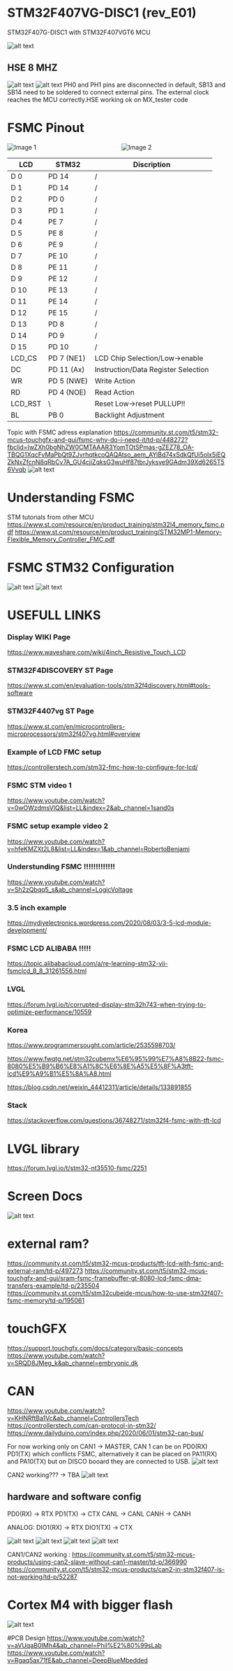 # STM32F407VG-DISC1 (rev_E01)
STM32F407G-DISC1 with STM32F407VGT6 MCU

![alt text](image-8.png)

## HSE 8 MHZ 
![alt text](image-3.png)
![alt text](image-2.png)
PH0 and PH1 pins are disconnected in default, SB13 and SB14 need to be soldered to connect external pins. The external clock reaches the MCU correctly.HSE working ok on MX_tester code
# FSMC Pinout

<div style="display: flex;">
    <img src="image.png" alt="Image 1" style="flex: 1; margin-right: 10px;">
    <img src="image-1.png" alt="Image 2" style="flex: 1; margin-left: 10px;">
</div>

<div align="center">

| LCD | STM32 | Discription |
|-----------|-----------|-----------|
| D 0  | PD 14  | / |
| D 1  | PD 14  | / |
| D 2  | PD 0  | / |
| D 3  | PD 1  | / |
| D 4  | PE 7  |/|
| D 5  | PE 8  |/|
| D 6  | PE 9  |/ |
| D 7  | PE 10  |/|
| D 8  | PE 11  |/|
| D 9  | PE 12  |/|
| D 10 | PE 13 | /|
| D 11 | PE 14 |/ |
| D 12 | PE 15 |/|
| D 13 | PD 8 | /|
| D 14 | PD 9 | /|
| D 15 | PD 10 | /|
| LCD_CS | PD 7 (NE1) | LCD Chip Selection/Low->enable |
| DC | PD 11 (Ax) | Instruction/Data Register Selection |
| WR | PD 5 (NWE)| Write Action |
| RD | PD 4 (NOE) | Read Action |
| LCD_RST | \ | Reset Low->reset PULLUP!!|
| BL | PB 0 | Backlight Adjustment |

</div>

Topic with FSMC adress explanation
https://community.st.com/t5/stm32-mcus-touchgfx-and-gui/fsmc-why-do-i-need-it/td-p/448272?fbclid=IwZXh0bgNhZW0CMTAAAR3YomTOtSPmas-gZEZ78_OA-TBQG1XqcFvMaPbQt9ZJvrhqtkcoQAQAtso_aem_AYiBd74xSdkQfUi5olx5jEQZkNxZfcnN8qRbCv7A_GU4cjiZqksG3wuHf87tbrJyksve9GAdm39Xd6265T56Vvqb
![alt text](image-4.png)



# Understanding FSMC

STM tutorials from other MCU
https://www.st.com/resource/en/product_training/stm32l4_memory_fsmc.pdf
https://www.st.com/resource/en/product_training/STM32MP1-Memory-Flexible_Memory_Controller_FMC.pdf

# FSMC STM32 Configuration
![alt text](image-5.png)
![alt text](image-6.png)
# USEFULL LINKS

### Display WIKI Page
https://www.waveshare.com/wiki/4inch_Resistive_Touch_LCD

### STM32F4DISCOVERY ST Page
https://www.st.com/en/evaluation-tools/stm32f4discovery.html#tools-software

### STM32F4407vg ST Page
https://www.st.com/en/microcontrollers-microprocessors/stm32f407vg.html#overview

### Example of LCD FMC setup
https://controllerstech.com/stm32-fmc-how-to-configure-for-lcd/

### FSMC STM video 1
https://www.youtube.com/watch?v=0wOWzdmsVlQ&list=LL&index=2&ab_channel=1sand0s

### FSMC setup example video 2
https://www.youtube.com/watch?v=hfeKMZXt2L8&list=LL&index=1&ab_channel=RobertoBenjami

### Understunding FSMC !!!!!!!!!!!!!
https://www.youtube.com/watch?v=Sh2zQbqq5_s&ab_channel=LogicVoltage

### 3.5 inch example
https://mydiyelectronics.wordpress.com/2020/08/03/3-5-lcd-module-development/

### FSMC LCD ALIBABA !!!!!
https://topic.alibabacloud.com/a/re-learning-stm32-vii-fsmclcd_8_8_31261556.html

### LVGL
https://forum.lvgl.io/t/corrupted-display-stm32h743-when-trying-to-optimize-performance/10559

### Korea
https://www.programmersought.com/article/2535598703/

https://www.fwqtg.net/stm32cubemx%E6%95%99%E7%A8%8B22-fsmc-8080%E5%B9%B6%E8%A1%8C%E6%8E%A5%E5%8F%A3tft-lcd%E9%A9%B1%E5%8A%A8.html

https://blog.csdn.net/weixin_44412311/article/details/133891855

### Stack
https://stackoverflow.com/questions/36748271/stm32f4-fsmc-with-tft-lcd

# LVGL library
https://forum.lvgl.io/t/stm32-nt35510-fsmc/2251

# Screen Docs
![alt text](image-7.png)

# external ram?
https://community.st.com/t5/stm32-mcus-products/tft-lcd-with-fsmc-and-external-ram/td-p/497273
https://community.st.com/t5/stm32-mcus-touchgfx-and-gui/sram-fsmc-framebuffer-gt-8080-lcd-fsmc-dma-transfers-example/td-p/235504
https://community.st.com/t5/stm32cubeide-mcus/how-to-use-stm32f407-fsmc-memory/td-p/195061

# touchGFX
https://support.touchgfx.com/docs/category/basic-concepts
https://www.youtube.com/watch?v=SRQD8JMeg_k&ab_channel=embryonic.dk

# CAN 
https://www.youtube.com/watch?v=KHNRftBa1Vc&ab_channel=ControllersTech
https://controllerstech.com/can-protocol-in-stm32/
https://www.dailyduino.com/index.php/2020/06/01/stm32-can-bus/

For now working only on CAN1 -> MASTER, CAN 1 can be on PD0(RX) PD1(TX) which conflicts FSMC, alternatively it can be placed on PA11(RX) and PA10(TX) but on DISCO booard they are connected to USB. 
![alt text](image-9.png)

CAN2 working??? -> TBA ![alt text](image-10.png)

## hardware and software config

PD0(RX) -> RTX
PD1(TX) -> CTX
CANL -> CANL
CANH -> CANH

ANALOG:
DIO1(RX) -> RTX
DIO1(TX) -> CTX

![alt text](image-11.png)
![alt text](image-12.png)
![alt text](image-13.png)
![alt text](image-14.png)

CAN1/CAN2 working : 
https://community.st.com/t5/stm32-mcus-products/using-can2-slave-without-can1-master/td-p/366990
https://community.st.com/t5/stm32-mcus-products/can2-in-stm32f407-is-not-working/td-p/52287


# Cortex M4 with bigger flash
![alt text](image-15.png)

#PCB Design 
https://www.youtube.com/watch?v=aVUqaB0IMh4&ab_channel=Phil%E2%80%99sLab
https://www.youtube.com/watch?v=Rgaq5ax71fE&ab_channel=DeepBlueMbedded